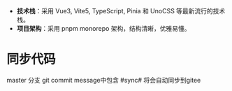 - **技术栈**：采用 Vue3, Vite5, TypeScript, Pinia 和 UnoCSS 等最新流行的技术栈。
- **项目架构**：采用 pnpm monorepo 架构，结构清晰，优雅易懂。 
# 同步代码
master 分支 git commit message中包含 #sync# 将会自动同步到gitee